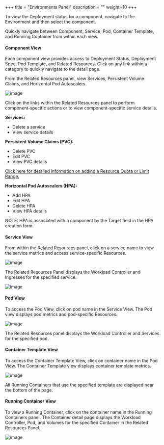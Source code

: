 +++
title = "Environments Panel"
description = ""
weight=10
+++
 
To view the Deployment status for a component, navigate to the Environment and then select the component.

Quickly navigate between Component, Service, Pod, Container Template, and Running Container from within each view.

#### Component View

Each component view provides access to Deployment Status, Deployment Spec, Pod Template, and Related Resources. Click on any link within a category to quickly navigate to the detail page.

From the Related Resources panel, view Services, Persistent Volume Claims, and Horizontal Pod Autoscalers.

![image](/images/epanel-1.png)

Click on the links within the Related Resources panel to perform component-specific actions or to view component-specific service details.

**Services:**

* Delete a service
* View service details

**Persistent Volume Claims (PVC):**

* Delete PVC
* Edit PVC
* View PVC details

[Click here for detailed information on adding a Resource Quota or Limit Range.](https://docs.nirmata.io/environments/resource_quota__limit_range/)

**Horizontal Pod Autoscalers (HPA):**

* Add HPA
* Edit HPA
* Delete HPA
* View HPA details

NOTE: HPA is associated with a component by the Target field in the HPA creation form.

#### Service View

From within the Related Resources panel, click on a service name to view the service metrics and access service-specific Resources.

![image](/images/epanel-2.png)

The Related Resources Panel displays the Workload Controller and Ingresses for the specified service.

![image](/images/epanel-3.png)

#### Pod View

To access the Pod View, click on pod name in the Service View. The Pod view displays pod metrics and pod-specific Resources.

![image](/images/epanel-4.png)

The Related Resources panel displays the Workload Controller and Services for the specified pod.

#### Container Template View

To access the Container Template View, click on container name in the Pod View. The Container Template view displays container template metrics.

![image](/images/epanel-5.png)

All Running Containers that use the specified template are displayed near the bottom of the page.

#### Running Container View

To view a Running Container, click on the container name in the Running Containers panel. The Container detail page displays the Workload Controller, Pod, and Volumes for the specified Container in the Related Resources Panel.

![image](/images/epanel-6.png)
